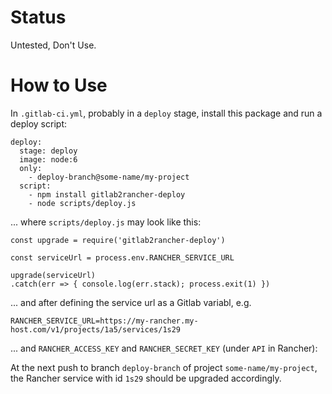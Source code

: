 # Status

Untested, Don't Use.

# How to Use

In `.gitlab-ci.yml`, probably in a `deploy` stage, install this package and run
a deploy script:

```
deploy:
  stage: deploy
  image: node:6
  only:
    - deploy-branch@some-name/my-project
  script:
    - npm install gitlab2rancher-deploy
    - node scripts/deploy.js
```

... where `scripts/deploy.js` may look like this:

```
const upgrade = require('gitlab2rancher-deploy')

const serviceUrl = process.env.RANCHER_SERVICE_URL

upgrade(serviceUrl)
.catch(err => { console.log(err.stack); process.exit(1) })
```

... and after defining the service url as a Gitlab variabl, e.g.

```
RANCHER_SERVICE_URL=https://my-rancher.my-host.com/v1/projects/1a5/services/1s29
```

... and `RANCHER_ACCESS_KEY` and `RANCHER_SECRET_KEY` (under `API` in Rancher):

At the next push to branch `deploy-branch` of project `some-name/my-project`,
the Rancher service with id `1s29` should be upgraded accordingly.
